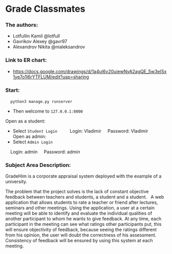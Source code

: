 # Grade Classmates

### The authors:
- Lotfullin Kamil @lotfull
- Gavrikov Alexey @gavr97
- Alexandrov Nikita @nialeksandrov
 
### Link to ER chart:
- https://docs.google.com/drawings/d/1a4ul6v20uiewNyA2agQE_5w3eISx1ye7o1l6rYTFLUM/edit?usp=sharing

### Start:
    `python3 manage.py runserver`
- Then welcome to `127.0.0.1:8000`

Open as a student:
- Select `Student Login`
    
    Login: Vladimir
    Password: Vladimir
    
Open as admin:
- Select `Admin Login`

    Login: admin
    Password: admin
 
### Subject Area Description:

GradeHim is a corporate appraisal system deployed with the example of a university.

The problem that the project solves is the lack of constant objective feedback between teachers and students, a student and a student.
 
A web application that allows students to rate a teacher or friend after lectures, seminars and other meetings. Using the application, a user at a certain meeting will be able to identify and evaluate the individual qualities of another participant to whom he wants to give feedback. At any time, each participant in the meeting can see what ratings other participants put, this will ensure objectivity of feedback, because seeing the ratings different from his opinion, the user will doubt the correctness of his assessment. Consistency of feedback will be ensured by using this system at each meeting.
